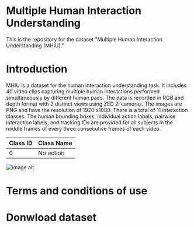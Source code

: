 # Multiple Human Interaction Understanding
This is the repository for the dataset "Multiple Human Interaction Understanding (MHIU)."

# Introduction
MHIU is a dataset for the human interaction understanding task. It includes 40 video clips capturing multiple human interactions performed simultaneously by different human pairs. The data is recorded in RGB and depth format with 2 distinct views using ZED 2i cameras. The images are PNG and have the resolution of 1920 x1080. There is a total of 11 interaction classes. The human bounding boxes, individual action labels, pairwise interaction labels, and tracking IDs are provided for all subjects in the middle frames of every three consecutive frames of each video. 

| Class ID | Class Name |
| :- | :- | 
| 0 | No action |


![image alt](https://github.com/ais-lab/MHIU_Dataset/blob/85c37ec21a5d975181e954260f93107582944962/Picture1.png)

# Terms and conditions of use

# Donwload dataset

